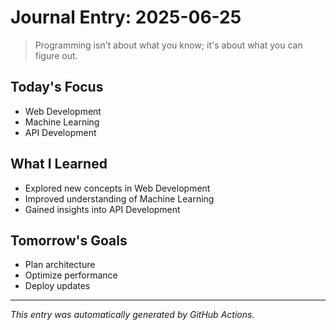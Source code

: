 # Journal Entry: 2025-06-25

> Programming isn't about what you know; it's about what you can figure out.

## Today's Focus
- Web Development
- Machine Learning
- API Development

## What I Learned
- Explored new concepts in Web Development
- Improved understanding of Machine Learning
- Gained insights into API Development

## Tomorrow's Goals
- Plan architecture
- Optimize performance
- Deploy updates

---
*This entry was automatically generated by GitHub Actions.*